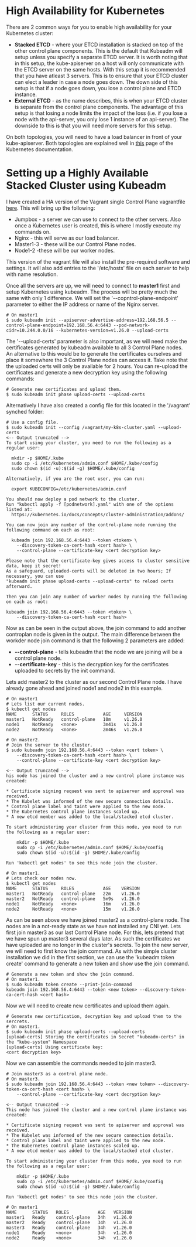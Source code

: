 # High Availability for Kubernetes
There are 2 common ways for you to enable high availability for your Kubernetes cluster:
* **Stacked ETCD** - where your ETCD installation is stacked on top of the other control plane components. This is the default that Kubeadm will setup unless you specify a separate ETCD server. It is worth noting that in this setup, the kube-apiserver on a host will only communicate with the ETCD server on the same hosts. With this setup it is recommended that you have atleast 3 servers. This is to ensure that your ETCD cluster can elect a leader in case a node goes down. The down side of this setup is that if a node goes down, you lose a control plane and ETCD instance.
* **External ETCD** - as the name describes, this is when your ETCD cluster is separate from the control plane components. The advantage of this setup is that losing a node limits the impact of the loss (i.e. if you lose a node with the api-server, you only lose 1 instance of an api-server). The downside to this is that you will need more servers for this setup.  

On both topologies, you will need to have a load balancer in front of your kube-apiserver. Both topologies are explained well in [this](https://kubernetes.io/docs/setup/production-environment/tools/kubeadm/ha-topology/) page of the Kubernetes documentation.  

# Setting up a Highly Available Stacked Cluster using Kubeadm 
I have created a HA version of the Vagrant single Control Plane vagrantfile [here](../vagrant/ha_cluster_virtualbox/Vagrantfile). This will bring up the following: 
* Jumpbox - a server we can use to connect to the other servers. Also once a Kubernetes user is created, this is where I mostly execute my commands on. 
* Nginx - this will serve as our load balancer.
* Master1-3 - these will be our Control Plane nodes.
* Node1-2 -these will be our worker nodes.  

This version of the vagrant file will also install the pre-required software and settings. It will also add entries to the '/etc/hosts' file on each server to help with name resolution.  

Once all the servers are up, we will need to connect to **master1** first and setup Kubernetes using kubeadm. The process will be pretty much the same with only 1 difference. We will set the '--copntrol-plane-endpoint' parameter to either the IP address or name of the Nginx server.  
```
# On master1
$ sudo kubeadm init --apiserver-advertise-address=192.168.56.5 --control-plane-endpoint=192.168.56.4:6443 --pod-network-cidr=10.244.0.0/16 --kubernetes-version=v1.26.0 --upload-certs
```  

The '--upload-certs' parameter is also important, as we will need make the certificates generated by kubeadm available to all 3 Control Plane nodes. An alternative to this would be to generate the certificates ourselves and place it somewhere the 3 Control Plane nodes can access it. Take note that the uploaded certs will only be available for 2 hours. You can re-upload the certificates and generate a new decryption key using the following commands:  
```
# Generate new certificates and upload them.
$ sudo kubeadm init phase upload-certs --upload-certs
```  

Alternatively I have also created a config file for this located in the '/vagrant' synched folder:
```
# Use a config file.
$ sudo kubeadm init --config /vagrant/my-k8s-cluster.yaml --upload-certs
<-- Output truncated -->
To start using your cluster, you need to run the following as a regular user:

  mkdir -p $HOME/.kube
  sudo cp -i /etc/kubernetes/admin.conf $HOME/.kube/config
  sudo chown $(id -u):$(id -g) $HOME/.kube/config

Alternatively, if you are the root user, you can run:

  export KUBECONFIG=/etc/kubernetes/admin.conf

You should now deploy a pod network to the cluster.
Run "kubectl apply -f [podnetwork].yaml" with one of the options listed at:
  https://kubernetes.io/docs/concepts/cluster-administration/addons/

You can now join any number of the control-plane node running the following command on each as root:

  kubeadm join 192.168.56.4:6443 --token <token> \
	--discovery-token-ca-cert-hash <cert hash> \
	--control-plane --certificate-key <cert decryption key>

Please note that the certificate-key gives access to cluster sensitive data, keep it secret!
As a safeguard, uploaded-certs will be deleted in two hours; If necessary, you can use
"kubeadm init phase upload-certs --upload-certs" to reload certs afterward.

Then you can join any number of worker nodes by running the following on each as root:

kubeadm join 192.168.56.4:6443 --token <token> \
	--discovery-token-ca-cert-hash <cert hash> 
```  

Now as can be seen in the output above, the join command to add another controplan node is given in the output. The main difference between the workder node join command is that the following 2 parameters are added:  
* **--control-plane** - tells kubeadm that the node we are joining will be a control plane node.
* **--certificate-key** - this is the decryption key for the certificates uploaded to secrets by the init command.  

Lets add master2 to the cluster as our second Control Plane node. I have already gone ahead and joined node1 and node2 in this example.  
```
# On master1
# Lets list our current nodes.
$ kubectl get nodes
NAME      STATUS     ROLES           AGE     VERSION
master1   NotReady   control-plane   10m     v1.26.0
node1     NotReady   <none>          3m41s   v1.26.0
node2     NotReady   <none>          2m46s   v1.26.0

# On master2.
# Join the server to the cluster.
$ sudo kubeadm join 192.168.56.4:6443 --token <cert token> \
	--discovery-token-ca-cert-hash <cert hash> \
	--control-plane --certificate-key <cert decryption key>

<-- Output truncated -->
his node has joined the cluster and a new control plane instance was created:

* Certificate signing request was sent to apiserver and approval was received.
* The Kubelet was informed of the new secure connection details.
* Control plane label and taint were applied to the new node.
* The Kubernetes control plane instances scaled up.
* A new etcd member was added to the local/stacked etcd cluster.

To start administering your cluster from this node, you need to run the following as a regular user:

	mkdir -p $HOME/.kube
	sudo cp -i /etc/kubernetes/admin.conf $HOME/.kube/config
	sudo chown $(id -u):$(id -g) $HOME/.kube/config

Run 'kubectl get nodes' to see this node join the cluster.

# On master1.
# Lets check our nodes now.
$ kubectl get nodes
NAME      STATUS     ROLES           AGE    VERSION
master1   NotReady   control-plane   22m    v1.26.0
master2   NotReady   control-plane   5m9s   v1.26.0
node1     NotReady   <none>          16m    v1.26.0
node2     NotReady   <none>          15m    v1.26.0
```  

As can be seen above we have joined master2 as a control-plane node. The nodes are in a not-ready state as we have not installed any CNI yet. Lets first join master3 as our last Control Plane node. For this, lets pretend that we have spun up master3 several days later. As such the certificates we have uploaded are no longer in the cluster's secrets. To join the new server, we will need to first know the join command. As with the simple cluster installation we did in the first section, we can use the 'kubeadm token create' command to generate a new token and show use the join command.  
```
# Generate a new token and show the join command.
# On master1.
$ sudo kubeadm token create --print-join-command
kubeadm join 192.168.56.4:6443 --token <new token> --discovery-token-ca-cert-hash <cert hash>
```  

Now we will need to create new certificates and upload them again.  
```
# Generate new certification, decryption key and upload them to the sercrets.
# On master1.
$ sudo kubeadm init phase upload-certs --upload-certs
[upload-certs] Storing the certificates in Secret "kubeadm-certs" in the "kube-system" Namespace
[upload-certs] Using certificate key:
<cert decryption key>
```  

Now we can assemble the commands needed to join master3.  
```
# Join master3 as a control plane node.
# On master3.
$ sudo kubeadm join 192.168.56.4:6443 --token <new token> --discovery-token-ca-cert-hash <cert hash> \
    --control-plane --certificate-key <cert decryption key>

<-- Output truncated -->
This node has joined the cluster and a new control plane instance was created:

* Certificate signing request was sent to apiserver and approval was received.
* The Kubelet was informed of the new secure connection details.
* Control plane label and taint were applied to the new node.
* The Kubernetes control plane instances scaled up.
* A new etcd member was added to the local/stacked etcd cluster.

To start administering your cluster from this node, you need to run the following as a regular user:

	mkdir -p $HOME/.kube
	sudo cp -i /etc/kubernetes/admin.conf $HOME/.kube/config
	sudo chown $(id -u):$(id -g) $HOME/.kube/config

Run 'kubectl get nodes' to see this node join the cluster.

# On master1
NAME      STATUS   ROLES           AGE   VERSION
master1   Ready    control-plane   34h   v1.26.0
master2   Ready    control-plane   34h   v1.26.0
master3   Ready    control-plane   34h   v1.26.0
node1     Ready    <none>          34h   v1.26.0
node2     Ready    <none>          34h   v1.26.0
```  
